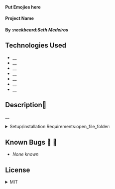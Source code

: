 #### Put Emojies here

#### Project Name

#### By _**:neckbeard:Seth Medeiros**_

## Technologies Used

- \_\_
- \_\_
- \_\_
- \_\_
- \_\_
- \_\_
- \_\_

## Description:memo:

\_\_

<details>
  <summary>Setup/installation Requirements:open_file_folder:</summary>
  
## Setup and Use

### Prerequisites

- [Node](https://nodejs.org/en/)
- A text editor like [VS Code](https://code.visualstudio.com/)

### Installation

1. Clone the repository: `$ git clone https://github.com/Medeirosseth/galactic-age-calculator`
2. Navigate to the `galactic-age-calculator` directory on your computer
3. Open with your preferred text editor to view the code base
4. To start a development server and view the project in the browser:
   - Navigate to `` in your command line
   - Run the command `npm install` to install dependencies
   - Optionally, run the commmand `npm run build` to make a bundle of the files
   - Finally, run the command `npm run start` to start a development server
5. To run tests, navigate to ``in your terminal and run the command`npm run test`
</details>

## Known Bugs :no_entry_sign: :bug:

- _None known_

## License

<details>
  <summary>MIT</summary>
Copyright <2021> <Seth Medeiros>

Permission is hereby granted, free of charge, to any person obtaining a copy of this software and associated documentation files (the "Software"), to deal in the Software without restriction, including without limitation the rights to use, copy, modify, merge, publish, distribute, sublicense, and/or sell copies of the Software, and to permit persons to whom the Software is furnished to do so, subject to the following conditions:

The above copyright notice and this permission notice shall be included in all copies or substantial portions of the Software.

THE SOFTWARE IS PROVIDED "AS IS", WITHOUT WARRANTY OF ANY KIND, EXPRESS OR IMPLIED, INCLUDING BUT NOT LIMITED TO THE WARRANTIES OF MERCHANTABILITY, FITNESS FOR A PARTICULAR PURPOSE AND NONINFRINGEMENT. IN NO EVENT SHALL THE AUTHORS OR COPYRIGHT HOLDERS BE LIABLE FOR ANY CLAIM, DAMAGES OR OTHER LIABILITY, WHETHER IN AN ACTION OF CONTRACT, TORT OR OTHERWISE, ARISING FROM, OUT OF OR IN CONNECTION WITH THE SOFTWARE OR THE USE OR OTHER DEALINGS IN THE SOFTWARE.

</details>
